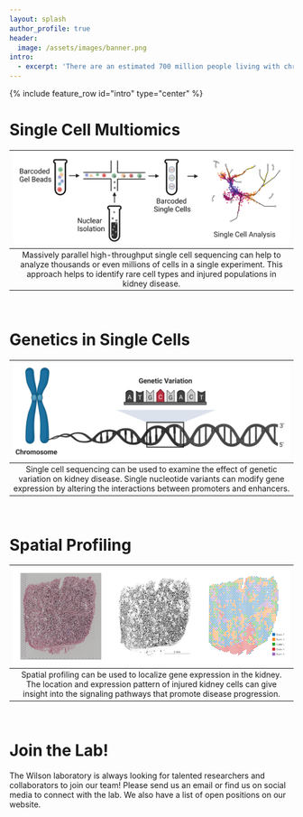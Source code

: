 ```yaml
---
layout: splash
author_profile: true
header:
  image: /assets/images/banner.png
intro: 
  - excerpt: 'There are an estimated 700 million people living with chronic kidney disease (CKD). The Wilson lab at the University of Pennsylvania uses cutting edge technologies like single cell sequencing and spatial profiling to develop new therapies for CKD.'
---
```


{% include feature_row id="intro" type="center" %}
# Single Cell Multiomics
| ![single_cell_overview](assets/images/single_cell_overview.png) |
|:--:| 
| Massively parallel high-throughput single cell sequencing can help to analyze thousands or even millions of cells in a single experiment. This approach helps to identify rare cell types and injured populations in kidney disease. |  
</br>

# Genetics in Single Cells
| ![genetic_variation_overview](assets/images/genetic_variation_overview.png) |
|:--:| 
| Single cell sequencing can be used to examine the effect of genetic variation on kidney disease. Single nucleotide variants can modify gene expression by altering the interactions between promoters and enhancers. |
</br>

# Spatial Profiling
| ![visium_clusters](assets/images/visium_clusters.png) |
|:--:| 
| Spatial profiling can be used to localize gene expression in the kidney. The location and expression pattern of injured kidney cells can give insight into the signaling pathways that promote disease progression. |
</br>

# Join the Lab!
The Wilson laboratory is always looking for talented researchers and collaborators to join our team! Please send us an email or find us on social media to connect with the lab. We also have a list of open positions on our website.

